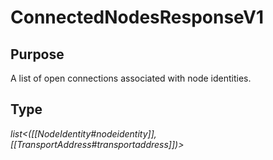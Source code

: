 # ConnectedNodesResponseV1

## Purpose

<!-- ANCHOR: purpose -->
A list of open connections associated with node identities.
<!-- ANCHOR_END: purpose -->

## Type

<!-- ANCHOR: type -->
<div class="type">

*list<([[NodeIdentity#nodeidentity]], [[TransportAddress#transportaddress]])>*


</div>
<!-- ANCHOR_END: type -->
